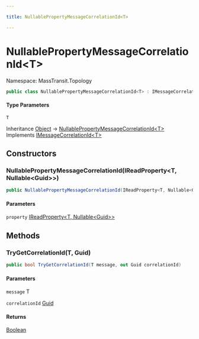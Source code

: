```yaml
---

title: NullablePropertyMessageCorrelationId<T>

---
```


# NullablePropertyMessageCorrelationId\<T\>

Namespace: MassTransit.Topology

```csharp
public class NullablePropertyMessageCorrelationId<T> : IMessageCorrelationId<T>
```

#### Type Parameters

`T`<br/>

Inheritance [Object](https://learn.microsoft.com/en-us/dotnet/api/system.object) → [NullablePropertyMessageCorrelationId\<T\>](../masstransit-topology/nullablepropertymessagecorrelationid-1)<br/>
Implements [IMessageCorrelationId\<T\>](../masstransit/imessagecorrelationid-1)

## Constructors

### **NullablePropertyMessageCorrelationId(IReadProperty\<T, Nullable\<Guid\>\>)**

```csharp
public NullablePropertyMessageCorrelationId(IReadProperty<T, Nullable<Guid>> property)
```

#### Parameters

`property` [IReadProperty\<T, Nullable\<Guid\>\>](../masstransit-internals/ireadproperty-2)<br/>

## Methods

### **TryGetCorrelationId(T, Guid)**

```csharp
public bool TryGetCorrelationId(T message, out Guid correlationId)
```

#### Parameters

`message` T<br/>

`correlationId` [Guid](https://learn.microsoft.com/en-us/dotnet/api/system.guid)<br/>

#### Returns

[Boolean](https://learn.microsoft.com/en-us/dotnet/api/system.boolean)<br/>

